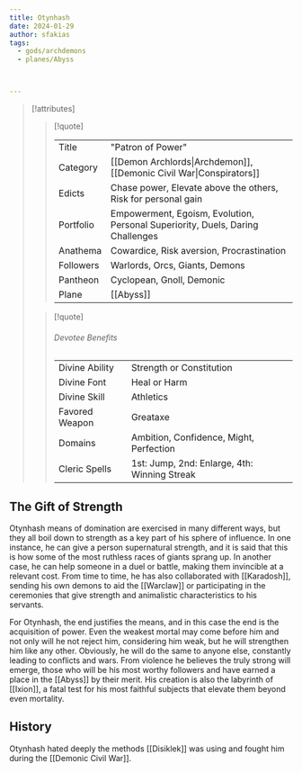 ```yaml
---
title: Otynhash
date: 2024-01-29
author: sfakias
tags:
  - gods/archdemons
  - planes/Abyss



---
```

> [!attributes]
> 
> > [!quote]
> >
> > | | |
> > | --- | --- |
> > | Title | "Patron of Power" |
> > | Category | [[Demon Archlords\|Archdemon]], [[Demonic Civil War\|Conspirators]] |
> > | Edicts | Chase power, Elevate above the others, Risk for personal gain |
> > | Portfolio | Empowerment, Egoism, Evolution, Personal Superiority, Duels, Daring Challenges |
> > | Anathema | Cowardice, Risk aversion, Procrastination |
> > | Followers | Warlords, Orcs, Giants, Demons |
> > | Pantheon | Cyclopean, Gnoll, Demonic |
> > | Plane | [[Abyss]] |
>
> > [!quote]
> > 
> > ###### Devotee Benefits
> > | | |
> > | --- | --- |
> > | Divine Ability | Strength or Constitution |
> > | Divine Font | Heal or Harm |
> > | Divine Skill | Athletics |
> > | Favored Weapon | Greataxe |
> > | Domains | Ambition, Confidence, Might, Perfection |
> > | Cleric Spells | 1st: Jump, 2nd: Enlarge, 4th: Winning Streak |

## The Gift of Strength

Otynhash means of domination are exercised in many different ways, but they all boil down to strength as a key part of his sphere of influence. In one instance, he can give a person supernatural strength, and it is said that this is how some of the most ruthless races of giants sprang up. In another case, he can help someone in a duel or battle, making them invincible at a relevant cost. From time to time, he has also collaborated with [[Karadosh]], sending his own demons to aid the [[Warclaw]] or participating in the ceremonies that give strength and animalistic characteristics to his servants.

For Otynhash, the end justifies the means, and in this case the end is the acquisition of power. Even the weakest mortal may come before him and not only will he not reject him, considering him weak, but he will strengthen him like any other. Obviously, he will do the same to anyone else, constantly leading to conflicts and wars. From violence he believes the truly strong will emerge, those who will be his most worthy followers and have earned a place in the [[Abyss]] by their merit. His creation is also the labyrinth of [[Ixion]], a fatal test for his most faithful subjects that elevate them beyond even mortality.

## History

Otynhash hated deeply the methods [[Disiklek]] was using and fought him during the [[Demonic Civil War]].